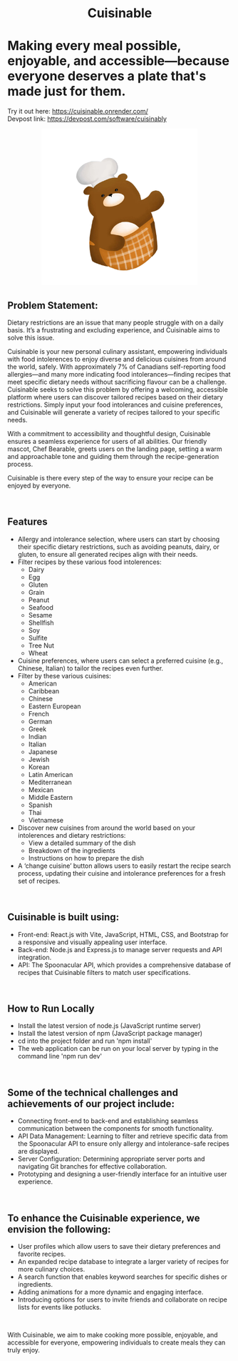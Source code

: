 <p align="center">


<h1 align="center">
Cuisinable
</h1>

<h1 alsign="center">
Making every meal possible, enjoyable, and accessible—because everyone deserves a plate that's made just for them.
</h1>

Try it out here: https://cuisinable.onrender.com/
<br>
Devpost link: https://devpost.com/software/cuisinably

<p align="center">
<img src="public/images/bear-chef.png" alt="drawing" width="350"/>

</p>

## Problem Statement:

Dietary restrictions are an issue that many people struggle with on a daily basis. It’s a frustrating and excluding experience, and Cuisinable aims to solve this issue.

Cuisinable is your new personal culinary assistant, empowering individuals with food intolerences to enjoy diverse and delicious cuisines from around the world, safely. With approximately 7% of Canadians self-reporting food allergies—and many more indicating food intolerances—finding recipes that meet specific dietary needs without sacrificing flavour can be a challenge. Cuisinable seeks to solve this problem by offering a welcoming, accessible platform where users can discover tailored recipes based on their dietary restrictions. Simply input your food intolerances and cuisine preferences, and Cuisinable will generate a variety of recipes tailored to your specific needs. 

With a commitment to accessibility and thoughtful design, Cuisinable ensures a seamless experience for users of all abilities. Our friendly mascot, Chef Bearable, greets users on the landing page, setting a warm and approachable tone and guiding them through the recipe-generation process.

Cuisinable is there every step of the way to ensure your recipe can be enjoyed by everyone. 

<br>

## Features

* Allergy and intolerance selection, where users can start by choosing their specific dietary restrictions, such as avoiding peanuts, dairy, or gluten, to ensure all generated recipes align with their needs.
* Filter recipes by these various food intolerences:
  * Dairy
  * Egg
  * Gluten
  * Grain
  * Peanut
  * Seafood
  * Sesame
  * Shellfish
  * Soy
  * Sulfite
  * Tree Nut
  * Wheat
* Cuisine preferences, where users can select a preferred cuisine (e.g., Chinese, Italian) to tailor the recipes even further.
* Filter by these various cuisines:
  * American
  * Caribbean
  * Chinese
  * Eastern European
  * French
  * German
  * Greek
  * Indian
  * Italian
  * Japanese
  * Jewish
  * Korean
  * Latin American
  * Mediterranean
  * Mexican
  * Middle Eastern
  * Spanish
  * Thai
  * Vietnamese
* Discover new cuisines from around the world based on your intolerences and dietary restrictions:
  * View a detailed summary of the dish
  * Breakdown of the ingredients 
  * Instructions on how to prepare the dish
* A ‘change cuisine’ button allows users to easily restart the recipe search process, updating their cuisine and intolerance preferences for a fresh set of recipes.


<br>

## Cuisinable is built using:
 * Front-end: React.js with Vite, JavaScript, HTML, CSS, and Bootstrap for a responsive and visually appealing user interface.
 * Back-end: Node.js and Express.js to manage server requests and API integration.
 * API: The Spoonacular API, which provides a comprehensive database of recipes that Cuisinable filters to match user specifications.

<br>

## How to Run Locally
- Install the latest version of node.js (JavaScript runtime server)
- Install the latest version of npm (JavaScript package manager)
- cd into the project folder and run 'npm install'
- The web application can be run on your local server by typing in the command line 'npm run dev'

<br>

## Some of the technical challenges and achievements of our project include:
 * Connecting front-end to back-end and establishing seamless communication between the components for smooth functionality.
 * API Data Management: Learning to filter and retrieve specific data from the Spoonacular API to ensure only allergy and intolerance-safe recipes are displayed.
 * Server Configuration: Determining appropriate server ports and navigating Git branches for effective collaboration.
 * Prototyping and designing a user-friendly interface for an intuitive user experience.

<br>
   
##  To enhance the Cuisinable experience, we envision the following:
 * User profiles which allow users to save their dietary preferences and favorite recipes.
 * An expanded recipe database to integrate a larger variety of recipes for more culinary choices.
 * A search function that enables keyword searches for specific dishes or ingredients.
 * Adding animations for a more dynamic and engaging interface.
 * Introducing options for users to invite friends and collaborate on recipe lists for events like potlucks.

<br>

With Cuisinable, we aim to make cooking more possible, enjoyable, and accessible for everyone, empowering individuals to create meals they can truly enjoy.


